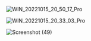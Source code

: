 ![WIN_20221015_20_50_17_Pro](https://user-images.githubusercontent.com/79073407/197336399-6eef805f-f6d8-4c6c-8b58-3c4558cfd1a1.jpg)

![WIN_20221015_20_33_03_Pro](https://user-images.githubusercontent.com/79073407/197336400-07f27aab-9c2b-4848-9b40-b26997b6f836.jpg)


![Screenshot (49)](https://user-images.githubusercontent.com/79073407/197395074-5c986e98-ea67-4751-b93a-e5437126f11e.png)
